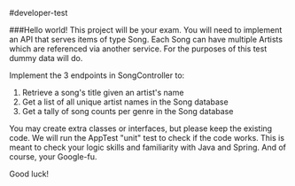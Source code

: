 #developer-test

###Hello world!
This project will be your exam. You will need to implement an API that serves items of type Song. Each Song can have multiple Artists which are referenced via another service. For the purposes of this test dummy data will do.


Implement the 3 endpoints in SongController to:
1. Retrieve a song's title given an artist's name
2. Get a list of all unique artist names in the Song database
3. Get a tally of song counts per genre in the Song database

You may create extra classes or interfaces, but please keep the existing code. We will run the AppTest "unit" test to check if the code works. This is meant to check your logic skills and familiarity with Java and Spring. And of course, your Google-fu.

Good luck!